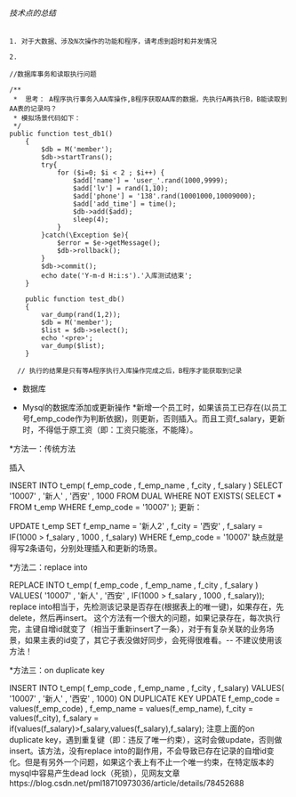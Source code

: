 ###### 技术点的总结

```
1. 对于大数据、涉及N次操作的功能和程序，请考虑到超时和并发情况

2.
```

```
//数据库事务和读取执行问题

/**
 *  思考： A程序执行事务入AA库操作,B程序获取AA库的数据，先执行A再执行B，B能读取到AA表的记录吗？      
 * 模拟场景代码如下：
 */
public function test_db1()
	{
		$db = M('member');
		$db->startTrans();
		try{
			for ($i=0; $i < 2 ; $i++) {
				$add['name'] = 'user_'.rand(1000,9999); 
				$add['lv'] = rand(1,10); 
				$add['phone'] = '138'.rand(10001000,10009000); 
				$add['add_time'] = time(); 
				$db->add($add);
				sleep(4);
			}
		}catch(\Exception $e){
			$error = $e->getMessage();
			$db->rollback();
		}
		$db->commit();
		echo date('Y-m-d H:i:s').'入库测试结束';
	}

	public function test_db()
	{
		var_dump(rand(1,2));
		$db = M('member');
		$list = $db->select();
		echo '<pre>';
		var_dump($list);
	}
  
  // 执行的结果是只有等A程序执行入库操作完成之后，B程序才能获取到记录
```
     
- 数据库
+ Mysql的数据库添加或更新操作
*新增一个员工时，如果该员工已存在(以员工号f_emp_code作为判断依据)，则更新，否则插入。而且工资f_salary，更新时，不得低于原工资（即：工资只能涨，不能降）。

*方法一：传统方法

插入

INSERT INTO t_emp(
	f_emp_code ,
	f_emp_name ,
	f_city ,
	f_salary
) SELECT '10007' ,
	 '新人' ,
	 '西安' ,
	 1000 
	FROM DUAL WHERE NOT EXISTS(
	SELECT * FROM t_emp WHERE f_emp_code = '10007'
);
更新：　

UPDATE t_emp SET f_emp_name = '新人2' ,
 f_city = '西安' ,
 f_salary = IF(1000 > f_salary , 1000 , f_salary) WHERE f_emp_code = '10007'
缺点就是得写2条语句，分别处理插入和更新的场景。

*方法二：replace into

REPLACE INTO t_emp(
	f_emp_code ,
	f_emp_name ,
	f_city ,
	f_salary
) VALUES(
	'10007' ,
	'新人' ,
	'西安' ,
	IF(1000 > f_salary , 1000 , f_salary));
replace into相当于，先检测该记录是否存在(根据表上的唯一键)，如果存在，先delete，然后再insert。 这个方法有一个很大的问题，如果记录存在，每次执行完，主键自增id就变了（相当于重新insert了一条），对于有复杂关联的业务场景，如果主表的id变了，其它子表没做好同步，会死得很难看。-- 不建议使用该方法！

*方法三：on duplicate key

INSERT INTO t_emp(
	f_emp_code ,
	f_emp_name ,
	f_city ,
	f_salary)
VALUES(
	'10007' ,
	'新人' ,
	'西安' ,
	1000) 
ON DUPLICATE KEY UPDATE 
	f_emp_code = values(f_emp_code) ,
	f_emp_name = values(f_emp_name),
	f_city = values(f_city),
	f_salary = if(values(f_salary)>f_salary,values(f_salary),f_salary);
注意上面的on duplicate key，遇到重复键（即：违反了唯一约束），这时会做update，否则做insert。该方法，没有replace into的副作用，不会导致已存在记录的自增id变化。但是有另外一个问题，如果这个表上有不止一个唯一约束，在特定版本的mysql中容易产生dead lock（死锁），见网友文章https://blog.csdn.net/pml18710973036/article/details/78452688
